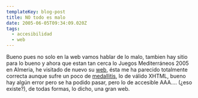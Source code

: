 ```yaml
---
templateKey: blog-post
title: NO todo es malo
date: 2005-06-05T09:34:09.020Z
tags:
  - accesibilidad
  - web
---
```

Bueno pues no solo en la web vamos hablar de lo malo, tambien hay sitio para lo bueno y ahora que estan tan cerca lo Juegos Mediterráneos 2005 en Almeria, he visitado de nuevo su [web](http://www.almeria2005.es/), ésta me ha parecido totalmente correcta aunque sufre un poco de [medallitis](http://usalo.blogspot.com/2005/05/cuidado-con-la-medallitis.html), lo de válido XHTML, bueno hay alg­ún error pero se ha podido pasar, pero lo de accesible AAA…. (¿eso existe?), de todas formas, lo dicho, una gran web.